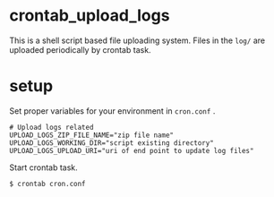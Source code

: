 # crontab_upload_logs
This is a shell script based file uploading system. Files in the `log/` are uploaded periodically by crontab task.

# setup
Set proper variables for your environment in `cron.conf` .
```
# Upload logs related
UPLOAD_LOGS_ZIP_FILE_NAME="zip file name"
UPLOAD_LOGS_WORKING_DIR="script existing directory"
UPLOAD_LOGS_UPLOAD_URI="uri of end point to update log files"
```
Start crontab task.
```
$ crontab cron.conf
```
